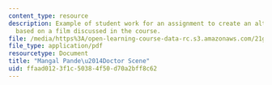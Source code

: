 ```yaml
---
content_type: resource
description: Example of student work for an assignment to create an alternative scenario
  based on a film discussed in the course.
file: /media/https%3A/open-learning-course-data-rc.s3.amazonaws.com/21g-011-topics-in-indian-popular-culture-spectacle-masala-and-genre-fall-2006/ffaad0123f1c50384f50d70a2bff8c62_MIT21G_011F06_mangal.pdf
file_type: application/pdf
resourcetype: Document
title: "Mangal Pande\u2014Doctor Scene"
uid: ffaad012-3f1c-5038-4f50-d70a2bff8c62
---
```

